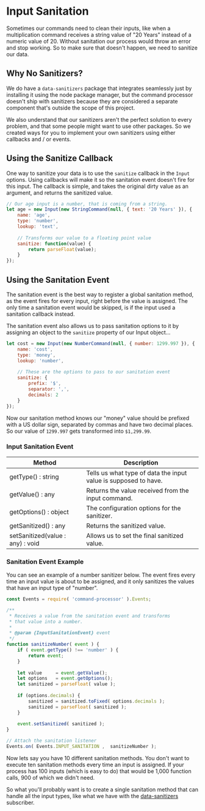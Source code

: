 # Input Sanitation
Sometimes our commands need to clean their inputs, like when a multiplication
command receives a string value of "20 Years" instead of a numeric value of 20.
Without sanitation our process would throw an error and stop working. So to make
sure that doesn't happen, we need to sanitize our data.

## Why No Sanitizers?
We do have a `data-sanitizers` package that integrates seamlessly just by installing
it using the node package manager, but the command processor doesn't ship with sanitizers
because they are considered a separate component that's outside the scope of this project.

We also understand that our sanitizers aren't the perfect solution to every problem,
and that some people might want to use other packages. So we created ways for you to
implement your own sanitizers using either callbacks and / or events.

## Using the Sanitize Callback
One way to sanitize your data is to use the `sanitize` callback in the `Input` options.
Using callbacks will make it so the sanitation event doesn't fire for this input. The
callback is simple, and takes the original dirty value as an argument, and returns
the sanitized value.

```javascript
// Our age input is a number, that is coming from a string.
let age = new Input(new StringCommand(null, { text: '20 Years' }), {
    name: 'age',
    type: 'number',
    lookup: 'text',
    
    // Transforms our value to a floating point value
    sanitize: function(value) {
        return parseFloat(value);
    }
});
```

## Using the Sanitation Event
The sanitation event is the best way to register a global sanitation method, as the event
fires for every input, right before the value is assigned. The only time a sanitation
event would be skipped, is if the input used a sanitation callback instead.

The sanitation event also allows us to pass sanitation options to it by assigning
an object to the `sanitize` property of our Input object...

```javascript
let cost = new Input(new NumberCommand(null, { number: 1299.997 }), {
    name: 'cost',
    type: 'money',
    lookup: 'number',
    
    // These are the options to pass to our sanitation event
    sanitize: {
        prefix: '$',
        separator: ',',
        decimals: 2
    }
});
```

Now our sanitation method knows our "money" value should be prefixed with a US dollar
sign, separated by commas and have two decimal places. So our value of `1299.997`
gets transformed into `$1,299.99`.

### Input Sanitation Event
| Method                     | Description                                                     |
|----------------------------|-----------------------------------------------------------------|
| getType() : string         | Tells us what type of data the input value is supposed to have. |
| getValue() : any           | Returns the value received from the input command.              |
| getOptions() : object      | The configuration options for the sanitizer.                    |
| getSanitized() : any       | Returns the sanitized value.                                    |
| setSanitized(value : any) : void | Allows us to set the final sanitized value.                     | 

### Sanitation Event Example
You can see an example of a number sanitizer below. The event fires every
time an input value is about to be assigned, and it only sanitizes the
values that have an input type of "number".

```javascript
const Events = require( 'command-processor' ).Events;

/**
 * Receives a value from the sanitation event and transforms
 * that value into a number.
 * 
 * @param {InputSanitationEvent} event
 */
function sanitizeNumber( event ) {
    if ( event.getType() !== 'number' ) {
        return event;
    }
    
    let value     = event.getValue();
    let options   = event.getOptions();
    let sanitized = parseFloat( value );
    
    if (options.decimals) {
        sanitized = sanitized.toFixed( options.decimals );
        sanitized = parseFloat( sanitized );
    }
    
    event.setSanitized( sanitized );
}

// Attach the sanitation listener
Events.on( Events.INPUT_SANITATION ,  sanitizeNumber );
```

Now lets say you have 10 different sanitation methods. You don't want to execute
ten sanitation methods every time an input is assigned. If your process has 100
inputs (which is easy to do) that would be 1,000 function calls, 900 of which we
didn't need.

So what you'll probably want is to create a single sanitation method that can
handle all the input types, like what we have with the
[data-sanitizers](../src/subscribers/sanitation.js) subscriber.